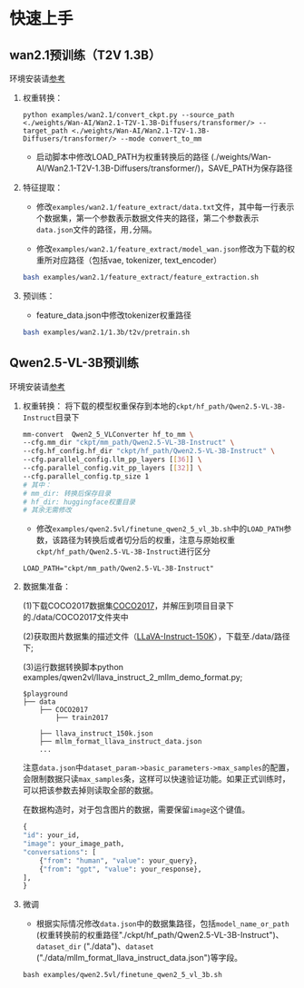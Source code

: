 # 快速上手

## wan2.1预训练（T2V 1.3B）

环境安装请[参考](https://gitee.com/ascend/MindSpeed-MM/tree/master/examples/wan2.1)

1. 权重转换：

    ```shell
    python examples/wan2.1/convert_ckpt.py --source_path <./weights/Wan-AI/Wan2.1-T2V-1.3B-Diffusers/transformer/> --target_path <./weights/Wan-AI/Wan2.1-T2V-1.3B-Diffusers/transformer/> --mode convert_to_mm
    ```

    * 启动脚本中修改LOAD_PATH为权重转换后的路径 (./weights/Wan-AI/Wan2.1-T2V-1.3B-Diffusers/transformer/)，SAVE_PATH为保存路径

2. 特征提取：

    * 修改`examples/wan2.1/feature_extract/data.txt`文件，其中每一行表示个数据集，第一个参数表示数据文件夹的路径，第二个参数表示`data.json`文件的路径，用`,`分隔。

    * 修改`examples/wan2.1/feature_extract/model_wan.json`修改为下载的权重所对应路径（包括vae, tokenizer, text_encoder）

    ```bash
    bash examples/wan2.1/feature_extract/feature_extraction.sh
    ```

3. 预训练：

    * feature_data.json中修改tokenizer权重路径

    ```bash
    bash examples/wan2.1/1.3b/t2v/pretrain.sh
    ```

## Qwen2.5-VL-3B预训练

环境安装请[参考](https://gitee.com/ascend/MindSpeed-MM/tree/master/examples/qwen2.5vl)

1. 权重转换：
    将下载的模型权重保存到本地的`ckpt/hf_path/Qwen2.5-VL-3B-Instruct`目录下

    ```bash
    mm-convert  Qwen2_5_VLConverter hf_to_mm \
    --cfg.mm_dir "ckpt/mm_path/Qwen2.5-VL-3B-Instruct" \
    --cfg.hf_config.hf_dir "ckpt/hf_path/Qwen2.5-VL-3B-Instruct" \
    --cfg.parallel_config.llm_pp_layers [[36]] \
    --cfg.parallel_config.vit_pp_layers [[32]] \
    --cfg.parallel_config.tp_size 1
    # 其中：
    # mm_dir: 转换后保存目录
    # hf_dir: huggingface权重目录
    # 其余无需修改
    ```

    * 修改`examples/qwen2.5vl/finetune_qwen2_5_vl_3b.sh`中的`LOAD_PATH`参数，该路径为转换后或者切分后的权重，注意与原始权重 `ckpt/hf_path/Qwen2.5-VL-3B-Instruct`进行区分

    ```shell
    LOAD_PATH="ckpt/mm_path/Qwen2.5-VL-3B-Instruct"
    ```

2. 数据集准备：

    (1)下载COCO2017数据集[COCO2017](https://cocodataset.org/#download)，并解压到项目目录下的./data/COCO2017文件夹中

    (2)获取图片数据集的描述文件（[LLaVA-Instruct-150K](https://huggingface.co/datasets/liuhaotian/LLaVA-Instruct-150K/tree/main)），下载至./data/路径下;

    (3)运行数据转换脚本python examples/qwen2vl/llava_instruct_2_mllm_demo_format.py;

    ```
    $playground
    ├── data
        ├── COCO2017
            ├── train2017

        ├── llava_instruct_150k.json
        ├── mllm_format_llava_instruct_data.json
        ...
    ```

    注意`data.json`中`dataset_param->basic_parameters->max_samples`的配置，会限制数据只读`max_samples`条，这样可以快速验证功能。如果正式训练时，可以把该参数去掉则读取全部的数据。

    在数据构造时，对于包含图片的数据，需要保留`image`这个键值。

    ```python
    {
    "id": your_id,
    "image": your_image_path,
    "conversations": [
        {"from": "human", "value": your_query},
        {"from": "gpt", "value": your_response},
    ],
    }
    ```

3. 微调

    * 根据实际情况修改`data.json`中的数据集路径，包括`model_name_or_path` (权重转换前的权重路径"./ckpt/hf_path/Qwen2.5-VL-3B-Instruct")、`dataset_dir` ("./data")、`dataset` ("./data/mllm_format_llava_instruct_data.json")等字段。

    ```shell
    bash examples/qwen2.5vl/finetune_qwen2_5_vl_3b.sh
    ```
